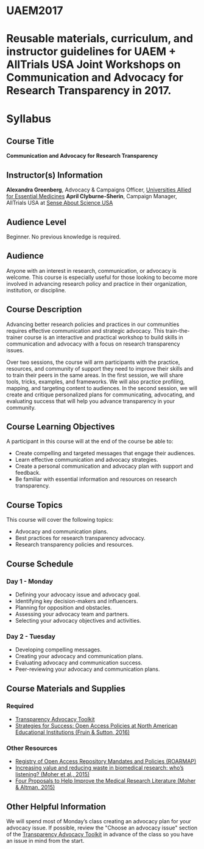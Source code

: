 # UAEM2017

# Reusable materials, curriculum, and instructor guidelines for UAEM + AllTrials USA Joint Workshops on Communication and Advocacy for Research Transparency in 2017.

# Syllabus

## Course Title
**Communication and Advocacy for Research Transparency**

## Instructor(s) Information 
**Alexandra Greenberg**, Advocacy & Campaigns Officer, [Universities Allied for Essential Medicines](https://uaem.org/)
**April Clyburne-Sherin**, Campaign Manager, AllTrials USA at [Sense About Science USA](http://www.senseaboutscienceusa.org/) 

## Audience Level 
Beginner. No previous knowledge is required.

## Audience
Anyone with an interest in research, communication, or advocacy is welcome. This course is especially useful for those looking to become more involved in advancing research policy and practice in their organization, institution, or discipline.

## Course Description 
Advancing better research policies and practices in our communities requires effective communication and strategic advocacy. This train-the-trainer course is an interactive and practical workshop to build skills in communication and advocacy with a focus on research transparency issues. 

Over two sessions, the course will arm participants with the practice, resources, and community of support they need to improve their skills and to train their peers in the same areas. In the first session, we will share tools, tricks, examples, and frameworks. We will also practice profiling, mapping, and targeting content to audiences. In the second session, we will create and critique personalized plans for communicating, advocating, and evaluating success that will help you advance transparency in your community.

## Course Learning Objectives 

A participant in this course will at the end of the course be able to:
* Create compelling and targeted messages that engage their audiences.
* Learn effective communication and advocacy strategies.
* Create a personal communication and advocacy plan with support and feedback.
* Be familiar with essential information and resources on research transparency.

## Course Topics

This course will cover the following topics:
* Advocacy and communication plans.
* Best practices for research transparency advocacy.
* Research transparency policies and resources.

## Course Schedule

### Day 1 - Monday 

* Defining your advocacy issue and advocacy goal.
* Identifying key decision-makers and influencers.
* Planning for opposition and obstacles.
* Assessing your advocacy team and partners.
* Selecting your advocacy objectives and activities.

### Day 2 - Tuesday 

* Developing compelling messages.
* Creating your advocacy and communication plans.
* Evaluating advocacy and communication success.
* Peer-reviewing your advocacy and communication plans.

## Course Materials and Supplies

### Required 

* [Transparency Advocacy Toolkit](https://github.com/AllTrialsUSA/FSCI2017/blob/master/Transparency-advocacy-toolkit.md)
* [Strategies for Success: Open Access Policies at North American Educational Institutions (Fruin & Sutton, 2016)](https://github.com/AllTrialsUSA/FSCI2017/blob/master/Strategies-for-Success_Fruin-Sutton-2016.pdf)

### Other Resources

* [Registry of Open Access Repository Mandates and Policies (ROARMAP) ](https://roarmap.eprints.org/)
* [Increasing value and reducing waste in biomedical research: who’s listening? (Moher et al., 2015)](https://github.com/AllTrialsUSA/FSCI2017/blob/master/Increasing-value-and-reducing-waste-in-biomedical-research-whos-listening_Moher-2015.pdf)
* [Four Proposals to Help Improve the Medical Research Literature (Moher & Altman, 2015)](https://github.com/AllTrialsUSA/FSCI2017/blob/master/Four-Proposals-to-Help-Improve-the-Medical-Research-Literature_Moher-Altman-2015.PDF)

## Other Helpful Information

We will spend most of Monday’s class creating an advocacy plan for your advocacy issue. If possible, review the "Choose an advocacy issue" section of the [Transparency Advocacy Toolkit](https://github.com/AllTrialsUSA/FSCI2017/blob/master/Transparency-advocacy-toolkit.md#choose-an-advocacy-issue) in advance of the class so you have an issue in mind from the start.

